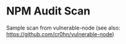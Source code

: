 # NPM Audit Scan
Sample scan from vulnerable-node (see also: https://github.com/cr0hn/vulnerable-node)
